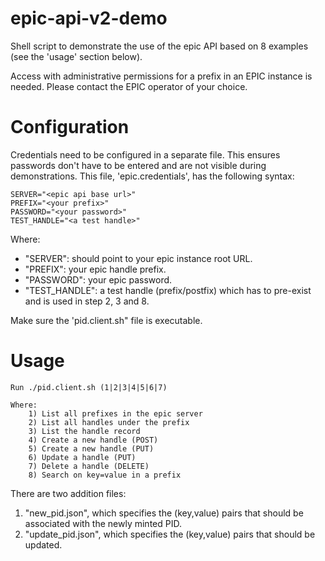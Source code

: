 # epic-api-v2-demo

Shell script to demonstrate the use of the epic API based on 8 examples (see the 'usage' section below).

Access with administrative permissions for a prefix in an EPIC instance is needed. Please contact the EPIC operator of your choice.

# Configuration

Credentials need to be configured in a separate file. This ensures passwords don't have to be entered and are not visible during demonstrations.
This file, 'epic.credentials', has the following syntax:
```
SERVER="<epic api base url>"
PREFIX="<your prefix>"
PASSWORD="<your password>"
TEST_HANDLE="<a test handle>"
```
Where:
* "SERVER": should point to your epic instance root URL.
* "PREFIX": your epic handle prefix.
* "PASSWORD": your epic password.
* "TEST_HANDLE": a test handle (prefix/postfix) which has to pre-exist and is used in step 2, 3 and 8.

Make sure the 'pid.client.sh" file is executable.

# Usage

```
Run ./pid.client.sh (1|2|3|4|5|6|7)

Where:
	1) List all prefixes in the epic server
	2) List all handles under the prefix
	3) List the handle record
	4) Create a new handle (POST)
	5) Create a new handle (PUT)
	6) Update a handle (PUT)
	7) Delete a handle (DELETE)
	8) Search on key=value in a prefix
```

There are two addition files:

1. "new_pid.json", which specifies the (key,value) pairs that should be associated with the newly minted PID.
2. "update_pid.json", which specifies the (key,value) pairs that should be updated.
